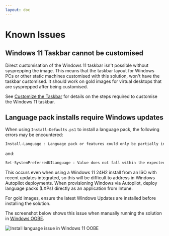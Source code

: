 ```yaml
---
layout: doc
---
```

# Known Issues

## Windows 11 Taskbar cannot be customised

Direct customisation of the Windows 11 taskbar isn't possible without sysprepping the image. This means that the taskbar layout for Windows PCs or other static machines customised with this solution, won't have the taskbar customised. It should work on gold images for virtual desktops that are sysprepped after being customised.

See [Customize the Taskbar](https://learn.microsoft.com/en-us/windows-hardware/customize/desktop/customize-the-windows-11-taskbar) for details on the steps required to customise the Windows 11 taskbar.

## Language pack installs require Windows updates

When using `Install-Defaults.ps1` to install a language pack, the following errors may be encountered:

```powershell
Install-Language : Language pack or features could only be partially installed. ErrorCode: -2146498159. Please try again.
```

and:

```powershell
Set-SystemPreferredUILanguage : Value does not fall within the expected range.
```

This occurs even when using a Windows 11 24H2 install from an ISO with recent updates integrated, so this will be difficult to address in Windows Autopilot deployments. When provisioning Windows via Autopilot, deploy language packs (LXPs) directly as an application from Intune.

For gold images, ensure the latest Windows Updates are installed before installing the solution.

The screenshot below shows this issue when manually running the solution in [Windows OOBE](https://learn.microsoft.com/en-us/windows-hardware/customize/desktop/customize-oobe-in-windows-11).

![Install language issue in Windows 11 OOBE](/assets/img/languageerror.png)
